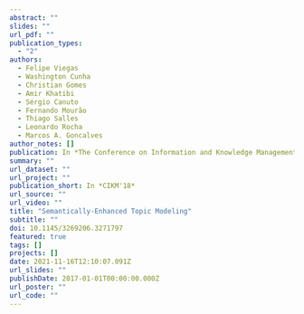```yaml
---
abstract: ""
slides: ""
url_pdf: ""
publication_types:
  - "2"
authors:
  - Felipe Viegas
  - Washington Cunha
  - Christian Gomes
  - Amir Khatibi
  - Sérgio Canuto
  - Fernando Mourão
  - Thiago Salles
  - Leonardo Rocha
  - Marcos A. Goncalves
author_notes: []
publication: In *The Conference on Information and Knowledge Management*
summary: ""
url_dataset: ""
url_project: ""
publication_short: In *CIKM'18*
url_source: ""
url_video: ""
title: "Semantically-Enhanced Topic Modeling"
subtitle: ""
doi: 10.1145/3269206.3271797
featured: true
tags: []
projects: []
date: 2021-11-16T12:10:07.091Z
url_slides: ""
publishDate: 2017-01-01T00:00:00.000Z
url_poster: ""
url_code: ""
---
```

